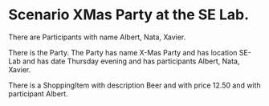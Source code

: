 # Scenario XMas Party at the SE Lab.

There are Participants
	with name Albert, Nata, Xavier.

There is the Party.
The Party
	has name X-Mas Party
and has location SE-Lab
and has date Thursday evening
and has participants Albert, Nata, Xavier.

There is a ShoppingItem
	with description Beer
and with price 12.50
and with participant Albert.
